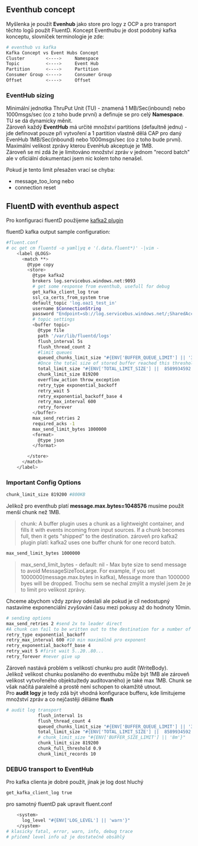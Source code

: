 ## Eventhub concept
Myšlenka je použít **Evenhub** jako store pro logy z OCP a pro transport těchto logů použít FluentD.
Koncept Eventhubu je dost podobný kafka konceptu, slovníček terminologie je zde:

```sh
# eventhub vs kafka
Kafka Concept vs Event Hubs Concept
Cluster        <---->     Namespace
Topic          <---->     Event Hub
Partition      <---->     Partition
Consumer Group <---->     Consumer Group
Offset         <---->     Offset
```

### EventHub sizing
Minimální jednotka ThruPut Unit (TU) - znamená 1 MB/Sec(inbound) nebo 1000msgs/sec (co z toho bude první) a definuje se pro celý **Namespace**. TU se dá dynamicky měnit.  
Zároveň každý **EventHub** má určité množství partitions (defaultně jednu) - jde definovat pouze při vytvoření a 1 partition vlastně dělá CAP pro daný EvenHub 1MB/Sec(inbound) nebo 1000msgs/sec (co z toho bude první).  
Maximální velikost zprávy kterou EvenHub akceptuje je 1MB.   
Zároveň se mi zdá že je limitováno množství zpráv v jednom "record batch" ale v oficiální dokumentaci jsem nic kolem toho nenašel.
  
Pokud je tento limit přesažen vrací se chyba:
+ message_too_long
nebo
+ connection reset

## FluentD with eventhub aspect
Pro konfiguraci fluentD použijeme [kafka2 plugin](https://github.com/fluent/fluent-plugin-kafka)  

fluentD kafka output sample configuration:

```sh
#fluent.conf
# oc get cm fluentd -o yaml|yq e '(.data.fluent*)' -|vim -
    <label @LOGS>
      <match **>
        @type copy
        <store>
          @type kafka2
          brokers log.servicebus.windows.net:9093
          # get some response from eventhub, usefull for debug
          get_kafka_client_log true
          ssl_ca_certs_from_system true
          default_topic 'log.oaz1_test_in'
          username $ConnectionString
          password "Endpoint=sb://log.servicebus.windows.net/;SharedAccessKeyName=ack;SharedAccessKey=jjwYrmVQkk22fuXsadCQTHNSDrSW1wTSfq8rOOCkEMc="
          # topic settings
          <buffer topic>
            @type file
            path '/var/lib/fluentd/logs'
            flush_interval 5s
            flush_thread_count 2
            #limit queues
            queued_chunks_limit_size "#{ENV['BUFFER_QUEUE_LIMIT'] || '32' }"
            #Once the total size of stored buffer reached this threshold, all append operations will fail with error (and data will be lost)
            total_limit_size "#{ENV['TOTAL_LIMIT_SIZE'] ||  8589934592 }" #8G
            chunk_limit_size 819200
            overflow_action throw_exception
            retry_type exponential_backoff
            retry_wait 5
            retry_exponential_backoff_base 4
            retry_max_interval 600
            retry_forever
          </buffer>
          max_send_retries 2
          required_acks -1
          max_send_limit_bytes 1000000
          <format>
            @type json
          </format>

        </store>
      </match>
    </label>


```
### Important Config Options
```sh
chunk_limit_size 819200 #800KB
```
Jelikož pro eventhub platí **message.max.bytes=1048576** musíme použít menší chunk než 1MB. 
> chunk: A buffer plugin uses a chunk as a lightweight container, and fills it with events incoming from input sources. If a chunk becomes full, then it gets "shipped" to the destination.
> zároveň pro kafka2 plugin platí: kafka2 uses one buffer chunk for one record batch.

```sh
max_send_limit_bytes 1000000
```
> max_send_limit_bytes - default: nil - Max byte size to send message to avoid MessageSizeTooLarge. For example, if you set 1000000(message.max.bytes in kafka), Message more than 1000000 byes will be dropped.
Trochu sem se nechal zmýlit a myslel jsem že je to limit pro velikost zprávy.  
  
Chceme abychom vždy zprávy odeslali ale pokud je cíl nedostupný nastavíme exponenciální zvyšování času mezi pokusy až do hodnoty 10min.
```sh
# sending options 
max_send_retries 2 #send 2x to leader direct
#A chunk can fail to be written out to the destination for a number of reasons. The network can go down, or the traffic volumes can exceed the capacity of the destination node. To handle such common failures gracefully, buffer plugins are equipped with a built-in retry mechanism.
retry_type exponential_backoff
retry_max_interval 600 #10 min maximálně pro exponent
retry_exponential_backoff_base 4
retry_wait 5 #first wait 5..20..80...
retry_forever #never give up
```

Zároveň nastává problém s velikostí chunku pro audit (WriteBody).  
Jelikož velikost chunku poslaného do eventhubu může být 1MB ale zároveň velikost vytvořeného objektu(tedy auditovaného) je také max 1MB. Chunk se však načítá paralelně a prostě není schopen to okamžitě utnout.  
Pro **audit logy** je tedy zdá být vhodná konfigurace bufferu, kde limitujeme množství zpráv a co nejčastěji děláme **flush**
```sh
# audit log transport 
            flush_interval 1s
            flush_thread_count 4
            queued_chunks_limit_size "#{ENV['BUFFER_QUEUE_LIMIT'] || '32' }"
            total_limit_size "#{ENV['TOTAL_LIMIT_SIZE'] ||  8589934592 }" #8G
            # chunk_limit_size "#{ENV['BUFFER_SIZE_LIMIT'] || '8m'}"
            chunk_limit_size 819200
            chunk_full_threshold 0.9
            chunk_limit_records 10
```


### DEBUG transport to EventHub
Pro kafka clienta je dobré použít, jinak je log dost hluchý
```sh
get_kafka_client_log true
```
pro samotný fluentD pak upravit fluent.conf
```sh
    <system>
      log_level "#{ENV['LOG_LEVEL'] || 'warn'}"
    </system>
# klasicky fatal, error, warn, info, debug trace
# přičemž level info už je dostatečně obsáhlý
```

